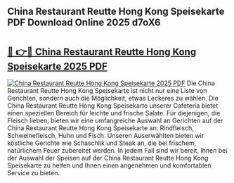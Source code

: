 ## China Restaurant Reutte Hong Kong Speisekarte PDF Download Online 2025 d7oX6

# <h2><a href="http://gc6car.nevu.top/?p=China+Restaurant+Reutte+Hong+Kong+Speisekarte">🔗 👉🔴 China Restaurant Reutte Hong Kong Speisekarte 2025 PDF</a></h2>

[![China Restaurant Reutte Hong Kong Speisekarte 2025 PDF](https://i.imgur.com/dBaPXMq.png)](http://gc6car.nevu.top/?p=China+Restaurant+Reutte+Hong+Kong+Speisekarte)
Die China Restaurant Reutte Hong Kong Speisekarte ist nicht nur eine Liste von Gerichten, sondern auch die Möglichkeit, etwas Leckeres zu wählen. Die China Restaurant Reutte Hong Kong Speisekarte unserer Cafeteria bietet einen speziellen Bereich für leichte und frische Salate. Für diejenigen, die Fleisch lieben, bieten wir eine umfangreiche Auswahl an Gerichten auf der China Restaurant Reutte Hong Kong Speisekarte an: Rindfleisch, Schweinefleisch, Huhn und Fisch. Unseren Auserwählten bieten wir köstliche Gerichte wie Schaschlik und Steak an, die bei frischem, natürlichem Feuer zubereitet werden. In jedem Fall sind wir bereit, Ihnen bei der Auswahl der Speisen auf der China Restaurant Reutte Hong Kong Speisekarte zu helfen und Ihnen einen angenehmen und komfortablen Service zu bieten.

